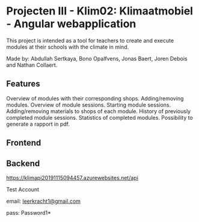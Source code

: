 # Projecten III - Klim02: Klimaatmobiel - Angular webapplication

This project is intended as a tool for teachers to create and execute modules at their schools with the climate in mind.

Made by: Abdullah Sertkaya, Bono Opalfvens, Jonas Baert, Joren Debois and Nathan Collaert.

## Features

Overview of modules with their corresponding shops.
Adding/removing modules.
Overview of module sessions.
Starting module sessions.
Adding/removing materials to shops of each module.
History of previously completed module sessions.
Statistics of completed modules.
Possibility to generate a rapport in pdf.

Frontend
--

Backend
--

https://klimapi20191115094457.azurewebsites.net/api

Test Account

email: leerkracht1@gmail.com

pass: Password1*
